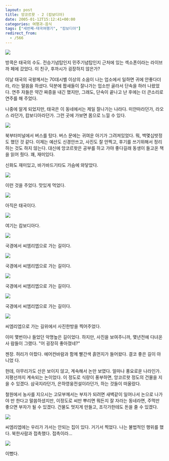 ```yaml
---
layout: post
title: 앙코르왓 - 2 (캄보디아)
date: 2005-01-12T15:12:41+00:00
categories: 여행과-음식
tags: ["세번째-태국여행기", "캄보디아"]
redirect_from:
  - /566
---
```


![ ](/assets/media/uploads_2005_01_IMG_0964.jpg)

방콕은 태국의 수도. 전승기념탑인지 민주기념탑인지 근처에 있는 섹소폰이라는 라이브 까 페에 갔었다. 이 친구, 후까시가 굉장하지 않은가?

이날 태국의 국왕께서는 70데시벨 이상의 소음이 나는 업소에서 일하면 귀에 안좋다더라, 라는 말씀을 하셨다. 덕분에 짭새들이 잘나가는 업소만 골라서 단속을 하러 나왔었다. 연주 자들은 약간 짜증을 내긴 했지만, 그래도, 단속이 끝나고 난 후에는 더 큰소리로 연주를 해 주었다.

나중에 알게 되었지만, 태국은 이 동네에서는 제일 잘나가는 나라다. 미얀마라던가, 라오스 라던가, 캄보디아라던가. 그런 곳에 가보면 몸으로 느낄 수 있다.

![ ](/assets/media/uploads_2005_01_PICT2130.jpg)

북부터미널에서 버스를 탔다. 버스 문에는 귀여운 아기가 그려져있었다. 뭐, 백몇십밧정도 했던 것 같다. 이제는 예산도 신경안쓰고, 사진도 잘 안찍고, 후기를 쓰기위해서 정리하는 것도 하지 않는다. 대신에 앙코르왓은 공부를 하고 가야 좋다길래 동생이 들고온 책을 읽어 줬다. 꽤, 재미있다.

신화도 재미있고, 바가바드기타도 가슴에 와닿았다.

![ ](/assets/media/uploads_2005_01_PICT2132.jpg)

이런 것을 주었다. 맛있게 먹었다.

![ ](/assets/media/uploads_2005_01_PICT2133.jpg)

아직은 태국이다.

![ ](/assets/media/uploads_2005_01_PICT2135.jpg)

여기는 캄보디아다.

![ ](/assets/media/uploads_2005_01_PICT2137.jpg)

국경에서 씨엠리엡으로 가는 길이다.

![ ](/assets/media/uploads_2005_01_PICT2139.jpg)

국경에서 씨엠리엡으로 가는 길이다.

![ ](/assets/media/uploads_2005_01_PICT2141.jpg)

국경에서 씨엠리엡으로 가는 길이다.

![ ](/assets/media/uploads_2005_01_PICT2148.jpg)

국경에서 씨엠리엡으로 가는 길이다.

![ ](/assets/media/uploads_2005_01_IMG_0996.jpg)

씨엠리엡으로 가는 길위에서 사진한방을 찍어주었다.

이미 몇번이나 들었던 악명높은 길이었다. 하지만, 사진을 보여주니까, 몇년전에 다녀온 사 람들이 그랬다. "어 굉장히 좋아졌네?"

젠장. 허리가 아팠다. 에어컨바람과 함께 빨간색 흙먼지가 들어왔다. 결코 좋은 길이 아니었 다.

헌데, 아무리가도 산은 보이지 않고, 계속해서 논만 보였다. 얼마나 풍요로운 나라인가. 지평선까지 계속되는 논이었다. 이 정도로 식량이 풍부하면, 앙코르왓 정도의 건물을 지을 수 있겠다. 삼국지라던가, 은하영웅전설이라던가, 하는 것들이 떠올랐다.

철원에서 농사를 지으시는 고모부께서는 부자가 되려면 새벽같이 일어나서 논으로 나가야 만 한다고 말씀하셨지만, 이정도로 씨만 뿌리면 뭐든지 잘 자라는 동네라면, 주먹만 좋으면 부자가 될 수 있겠다. 건물도 멋지게 만들고, 조각가한테도 돈을 줄 수 있겠다.

![ ](/assets/media/uploads_2005_01_IMG_1020.jpg)

씨엠리엡에는 우리가 가서는 안되는 집이 있다. 거기서 찍었다. 나는 불법적인 행위를 했다. 북한사람과 접촉했다. 접촉이라...

![ ](/assets/media/uploads_2005_01_IMG_1021.jpg)

이뻤다.
